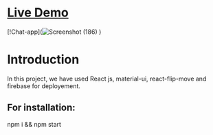 # [Live Demo](https://github.com/prince1258/chat-app)

[!Chat-app](![Screenshot (186)](https://user-images.githubusercontent.com/46321607/99874439-10ec0680-2c0e-11eb-994a-fd11f0d62d53.png)
)


# Introduction
In this project, we have used React js, material-ui, react-flip-move and firebase for deployement.

## For installation:
npm i && npm start
